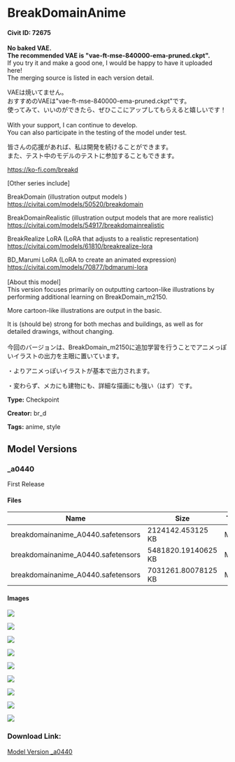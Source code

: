 # BreakDomainAnime

#### Civit ID: 72675

<p><strong>No baked VAE.<br />The recommended VAE is "vae-ft-mse-840000-ema-pruned.ckpt".</strong><br />If you try it and make a good one, I would be happy to have it uploaded here!<br />The merging source is listed in each version detail.</p><p>VAEは焼いてません。<br />おすすめのVAEは"vae-ft-mse-840000-ema-pruned.ckpt"です。<br />使ってみて、いいのができたら、ぜひここにアップしてもらえると嬉しいです！<br /><br />With your support, I can continue to develop.<br />You can also participate in the testing of the model under test.</p><p>皆さんの応援があれば、私は開発を続けることができます。<br />また、テスト中のモデルのテストに参加することもできます。</p><p><a target="_blank" rel="ugc" href="https://ko-fi.com/breakd">https://ko-fi.com/breakd</a></p><p></p><p>[Other series include]</p><p>BreakDomain (illustration output models )<br /><a target="_blank" rel="ugc" href="https://civitai.com/models/50520/breakdomain">https://civitai.com/models/50520/breakdomain</a></p><p>BreakDomainRealistic (illustration output models that are more realistic)<br /><a target="_blank" rel="ugc" href="https://civitai.com/models/54917/breakdomainrealistic">https://civitai.com/models/54917/breakdomainrealistic</a></p><p>BreakRealize LoRA (LoRA that adjusts to a realistic representation)<br /><a target="_blank" rel="ugc" href="https://civitai.com/models/61810/breakrealize-lora">https://civitai.com/models/61810/breakrealize-lora</a></p><p>BD_Marumi LoRA (LoRA to create an animated expression)<br /><a target="_blank" rel="ugc" href="https://civitai.com/models/70877/bdmarumi-lora">https://civitai.com/models/70877/bdmarumi-lora</a><br /><br />[About this model]<br />This version focuses primarily on outputting cartoon-like illustrations by performing additional learning on BreakDomain_m2150.</p><p>More cartoon-like illustrations are output in the basic.</p><p>It is (should be) strong for both mechas and buildings, as well as for detailed drawings, without changing.<br /><br />今回のバージョンは、BreakDomain_m2150に追加学習を行うことでアニメっぽいイラストの出力を主眼に置いています。</p><p>・よりアニメっぽいイラストが基本で出力されます。</p><p>・変わらず、メカにも建物にも、詳細な描画にも強い（はず）です。</p><p></p><p></p>

**Type:** Checkpoint

**Creator:** br_d

**Tags:** anime, style

## Model Versions

### _a0440

<p>First Release</p>

#### Files

| Name | Size | Type | Format | Download Url | AutoV1 | AutoV2 | SHA256 | CRC32 | BLAKE3 |
| --- | --- | --- | --- | --- | --- | --- | --- | --- | --- |
| breakdomainanime_A0440.safetensors | 2124142.453125 KB | Model | SafeTensor | https://civitai.com/api/download/models/77399?type=Model&format=SafeTensor&size=pruned&fp=fp16 | A4723A65 | 1870FA10C3 | 1870FA10C30B7F3D0B782796F2C0F832AC3D75EA48B3CC868787206F1E024864 | 381505C2 | 76727337954A0F1692EF4512C7399135DE0E675099526F95DDABFE6D14F19CCC |
| breakdomainanime_A0440.safetensors | 5481820.19140625 KB | Model | SafeTensor | https://civitai.com/api/download/models/77399 | 15F7AFCA | F1C731FD51 | F1C731FD51BD589A30345C7F0266BEA5A8416489010BCCA9521829EA341816BE | 63C4B184 | 6FE0741B4F014A2FE8A3EE6680AFF7FCB0B1F72F0E76CD40B1F598E5AE1AFC12 |
| breakdomainanime_A0440.safetensors | 7031261.80078125 KB | Model | SafeTensor | https://civitai.com/api/download/models/77399?type=Model&format=SafeTensor&size=full&fp=fp32 | 5C13B194 | A4FFD69EA9 | A4FFD69EA963563A9B59D916901AF46C8AB12940CB5D483F05F51AC40BF6829D | 75551ED0 | F9CE65385D0AFD32B5D3068D1C3017014621125D6514976B388D1DC29354E726 |

#### Images

<p><img src="https://image.civitai.com/xG1nkqKTMzGDvpLrqFT7WA/c0f4d50e-a80c-4570-998c-363142715268/width=450/868001.jpeg" /></p>

<p><img src="https://image.civitai.com/xG1nkqKTMzGDvpLrqFT7WA/792dc905-4a91-456c-abb1-9d0b0330d14c/width=450/868002.jpeg" /></p>

<p><img src="https://image.civitai.com/xG1nkqKTMzGDvpLrqFT7WA/af8fe8c4-4993-4cd4-ba8e-74c799c3e0e3/width=450/868003.jpeg" /></p>

<p><img src="https://image.civitai.com/xG1nkqKTMzGDvpLrqFT7WA/57d38380-55d1-4936-bfb7-9ff60f4fb127/width=450/868000.jpeg" /></p>

<p><img src="https://image.civitai.com/xG1nkqKTMzGDvpLrqFT7WA/e508f1a7-d3ce-4a78-90fa-424e2d8f139f/width=450/867999.jpeg" /></p>

<p><img src="https://image.civitai.com/xG1nkqKTMzGDvpLrqFT7WA/30a0f745-2c7d-459d-86ff-8c00983ba2a5/width=450/868006.jpeg" /></p>

<p><img src="https://image.civitai.com/xG1nkqKTMzGDvpLrqFT7WA/b28f8ebc-4211-468e-b18f-104645d2f260/width=450/868008.jpeg" /></p>

<p><img src="https://image.civitai.com/xG1nkqKTMzGDvpLrqFT7WA/a1431b59-b6df-458e-acec-ad7d01951429/width=450/868005.jpeg" /></p>

<p><img src="https://image.civitai.com/xG1nkqKTMzGDvpLrqFT7WA/96d4094f-4030-41ce-ab6a-1c08b49ddc28/width=450/868007.jpeg" /></p>

### Download Link:

[Model Version _a0440](https://civitai.com/api/download/models/77399)

